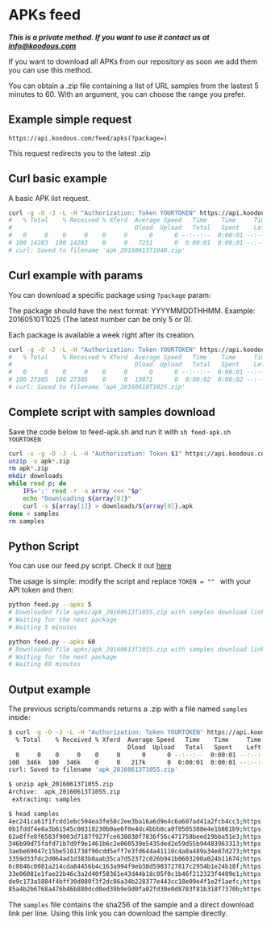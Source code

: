 # APKs feed

***This is a private method. If you want to use it contact us at [info@koodous.com](mailto:info@koodous.com)***

If you want to download all APKs from our repository as soon we add them you can use this method.

You can obtain a .zip file containing a list of URL samples from the lastest 5 minutes to 60. With an argument, you can choose the range you prefer. 


## Example simple request

`https://api.koodous.com/feed/apks(?package=)`

This request redirects you to the latest .zip

## Curl basic example

A basic APK list request.

```bash
curl -g -O -J -L -H "Authorization: Token YOURTOKEN" https://api.koodous.com/feed/apks
#   % Total    % Received % Xferd  Average Speed   Time    Time     Time  Current
#                                  Dload  Upload   Total   Spent    Left  Speed
#   0     0    0     0    0     0      0      0 --:--:--  0:00:01 --:--:--     0
# 100 14283  100 14283    0     0   7251      0  0:00:01  0:00:01 --:--:--  108k
# curl: Saved to filename 'apk_20160613T1040.zip'
```

## Curl example with params

You can download a specific package using `?package` param:

The package should have the next format: YYYYMMDDTHHMM. Example: 20160510T1025 (The latest number can be only 5 or 0).

Each package is available a week right after its creation. 

```bash
curl -g -O -J -L -H "Authorization: Token YOURTOKEN" https://api.koodous.com/feed/apks?package=20160610T1025
#   % Total    % Received % Xferd  Average Speed   Time    Time     Time  Current
#                                  Dload  Upload   Total   Spent    Left  Speed
#   0     0    0     0    0     0      0      0 --:--:--  0:00:01 --:--:--     0
# 100 27305  100 27305    0     0  13071      0  0:00:02  0:00:02 --:--:-- 66924
# curl: Saved to filename 'apk_20160610T1025.zip'
```

## Complete script with samples download
Save the code below to feed-apk.sh and run it with `sh feed-apk.sh YOURTOKEN`
```bash
curl -s -g -O -J -L -H "Authorization: Token $1" https://api.koodous.com/feed/apks
unzip -o apk*.zip
rm apk*.zip
mkdir downloads
while read p; do
	IFS=';' read -r -a array <<< "$p"
	echo "Downloading ${array[0]}"
	curl -s ${array[1]} > downloads/${array[0]}.apk
done < samples
rm samples
```

## Python Script

You can use our feed.py script. Check it out [here](https://github.com/Koodous/Scripts/blob/master/feed.py)

The usage is simple: modify the script and replace `TOKEN = "" ` with your API token and then:

```bash
python feed.py --apks 5
# Downloaded file apks/apk_20160613T1055.zip with samples download link
# Waiting for the next package
# Waiting 5 minutes

python feed.py --apks 60
# Downloaded file apks/apk_20160613T1055.zip with samples download link
# Waiting for the next package
# Waiting 60 minutes
```

## Output example

The previous scripts/commands returns a .zip with a file named ```samples``` inside:
```bash
$ curl -g -O -J -L -H "Authorization: Token YOURTOKEN" https://api.koodous.com/feed/apks
  % Total    % Received % Xferd  Average Speed   Time    Time     Time  Current
                                 Dload  Upload   Total   Spent    Left  Speed
  0     0    0     0    0     0      0      0 --:--:--  0:00:01 --:--:--     0
100  346k  100  346k    0     0   217k      0  0:00:01  0:00:01 --:--:-- 1581k
curl: Saved to filename 'apk_20160613T1055.zip'

$ unzip apk_20160613T1055.zip 
Archive:  apk_20160613T1055.zip
 extracting: samples                 

$ head samples
4ec241ca61f1fcdd1ebc594ea3fe58c2ee3ba16a6d9e4c6a607ad41a2fcb4cc3;https://storage.koodous.com/download_id
0b1fddf4e8a3b61545c08318230b0ae6f0e4dc4bbb0ca0f0505308e4e1b861b9;https://storage.koodous.com/download_id
62a8ffe8f6583f9003d7187f927fce638030f7836f56c471758beed19bba51e3;https://storage.koodous.com/download_id
346b99d75fafd71b7d9f9e1461b6c2e060539e5435ded2e59d55b94483963313;https://storage.koodous.com/download_id
3aebe69047c15be5101738f90cdd5eff7e3fd644a41110c4a8a489a34e87d273;https://storage.koodous.com/download_id
3359d33fdc2d064ad1d383b0aab35ca7d52372c026b941b0603200a024b11674;https://storage.koodous.com/download_id
6c0846c0081a214cda84456b4c163a994f9eb38d5983727817c2954b1e24b18f;https://storage.koodous.com/download_id
33e06081e1fae22b46c3a2d40f58361e43d44b18c05f0c1b46f212323f4489e1;https://storage.koodous.com/download_id
de9c173a5884f4bff30d080f3f2dc86a34b228377e443cc18e09e4f1e2f1aefc;https://storage.koodous.com/download_id
85a4b2b6768a476b46b880dcd0ed39b9e9d0fa02fd30e0d8783f81b318f7370b;https://storage.koodous.com/download_id
```

The ```samples``` file contains the sha256 of the sample and a direct download link per line. Using this link you can download the sample directly.
